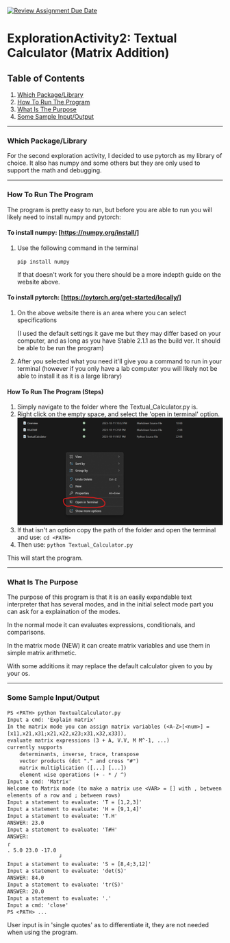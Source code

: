 [![Review Assignment Due Date](https://classroom.github.com/assets/deadline-readme-button-24ddc0f5d75046c5622901739e7c5dd533143b0c8e959d652212380cedb1ea36.svg)](https://classroom.github.com/a/kCrKdl4V)
# ExplorationActivity2: Textual Calculator (Matrix Addition)
## Table of Contents
1. [Which Package/Library](#which-package/library)
2. [How To Run The Program](#how-to-run-the-program)
3. [What Is The Purpose](#what-is-the-purpose)
4. [Some Sample Input/Output](#some-sample-input/output)
***
### Which Package/Library
For the second exploration activity, I decided to use pytorch as my library of choice. It also has numpy and some others but they are only used to support the math and debugging.
***
### How To Run The Program
The program is pretty easy to run, but before you are able to run you will likely need to install numpy and pytorch:

#### To install numpy: [https://numpy.org/install/]
1. Use the following command in the terminal

    `pip install numpy`

    If that doesn't work for you there should be a more indepth guide on the website above.

#### To install pytorch: [https://pytorch.org/get-started/locally/]
1. On the above website there is an area where you can select specifications 
    
    (I used the default settings it gave me but they may differ based on your computer, and as long as you have Stable 2.1.1 as the build ver. It should be able to be run the program)

2. After you selected what you need it'll give you a command to run in your terminal (however if you only have a lab computer you will likely not be able to install it as it is a large library)

#### How To Run The Program (Steps)


1. Simply navigate to the folder where the Textual_Calculator.py is.
2. Right click on the empty space, and select the 'open in terminal' option.
![Screenshot](./Open_In_Terminal.png)
3. If that isn't an option copy the path of the folder and open the terminal and use: ```cd <PATH>```
4. Then use: ```python Textual_Calculator.py``` 

This will start the program.
***
### What Is The Purpose
The purpose of this program is that it is an easily expandable text interpreter that has several modes, and in the initial select mode part you can ask for a explaination of the modes. 

In the normal mode it can evaluates expressions, conditionals, and comparisons.  

In the matrix mode (NEW) it can create matrix variables and use them in simple matrix arithmetic.

With some additions it may replace the default calculator given to you by your os.
***
### Some Sample Input/Output
```
PS <PATH> python TextualCalculator.py
Input a cmd: 'Explain matrix'
In the matrix mode you can assign matrix variables (<A-Z>[<num>] = [x11,x21,x31;x21,x22,x23;x31,x32,x33]),
evaluate matrix expressions (3 + A, V.V, M M^-1, ...)
currently supports
    determinants, inverse, trace, transpose
    vector products (dot "." and cross "#")
    matrix multiplication ([...] [...])
    element wise operations (+ - * / ^)
Input a cmd: 'Matrix'
Welcome to Matrix mode (to make a matrix use <VAR> = [] with , between elements of a row and ; between rows)
Input a statement to evaluate: 'T = [1,2,3]' 
Input a statement to evaluate: 'H = [9,1,4]'
Input a statement to evaluate: 'T.H'
ANSWER: 23.0
Input a statement to evaluate: 'T#H'
ANSWER:
┌
. 5.0 23.0 -17.0
                 ┘
Input a statement to evaluate: 'S = [8,4;3,12]'
Input a statement to evaluate: 'det(S)'
ANSWER: 84.0
Input a statement to evaluate: 'tr(S)'
ANSWER: 20.0
Input a statement to evaluate: '.'
Input a cmd: 'close'
PS <PATH> ...
```
User input is in 'single quotes' as to differentiate it, they are not needed when using the program.